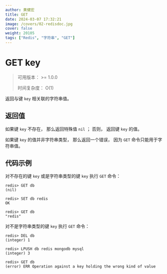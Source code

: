 ```yaml
---
author: 黄健宏
title: GET
date: 2024-03-07 17:32:21
image: /covers/02-redisdoc.jpg
cover: false
weight: 20105 
tags: ["Redis", "字符串", "GET"]
---
```


# GET key

> 可用版本： >= 1.0.0
> 
> 时间复杂度： O(1)

返回与键 `key` 相关联的字符串值。

## 返回值

如果键 `key` 不存在， 那么返回特殊值 `nil` ； 否则， 返回键 `key` 的值。

如果键 `key` 的值并非字符串类型， 那么返回一个错误， 因为 `GET` 命令只能用于字符串值。

## 代码示例

对不存在的键 `key` 或是字符串类型的键 `key` 执行 `GET` 命令：

```shell
redis> GET db
(nil)

redis> SET db redis
OK

redis> GET db
"redis"
```

对不是字符串类型的键 `key` 执行 `GET` 命令：

```shell
redis> DEL db
(integer) 1

redis> LPUSH db redis mongodb mysql
(integer) 3

redis> GET db
(error) ERR Operation against a key holding the wrong kind of value
```